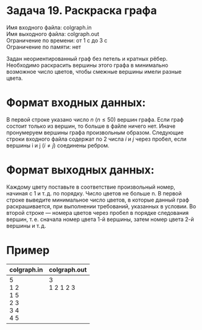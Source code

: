 # Задача 19. Раскраска графа
Имя входного файла: colgraph.in  
Имя выходного файла: colgraph.out  
Ограничение по времени: от 1 с до 3 с  
Ограничение по памяти: нет

Задан неориентированный граф без петель и кратных рёбер. Необходимо раскрасить вершины этого графа в минимально возможное число цветов, чтобы смежные вершины имели разные цвета.

# Формат входных данных:
В первой строке указано число $n\ (n \le 50)$ вершин графа. Если граф состоит только из вершин, то больше в файле ничего нет. Иначе пронумеруем вершины графа произвольным образом. Следующие строки входного файла содержат по $2$ числа $i$ и $j$ через пробел, если вершины i и j $(i \ne j)$ соединены ребром.

# Формат выходных данных:
Каждому цвету поставьте в соответствие произвольный номер, начиная с 1 и т. д. по порядку. Число цветов не больше n.
В первой строке выведите минимальное число цветов, в которые данный граф раскрашивается, при выполнении требований, указанных в условии. Во второй строке — номера цветов через пробел в порядке следования вершин, т. е. сначала номер цвета 1-й вершины, затем номер цвета 2-й вершины и т. д.

# Пример
<table>
    <thead>
        <tr>
            <th align="center">colgraph.in</th>
            <th align="center">colgraph.out</th>
        </tr>
    </thead>
    <tbody>
        <tr>
            <td>5<br>
                1 2<br>
                1 5<br>
                2 3<br>
                3 4<br>
                4 5<br>
            </td>
            <td valign="top">3<br>
                             1 2 1 2 3<br>
            </td>
        </tr>
    </tbody>
</table>